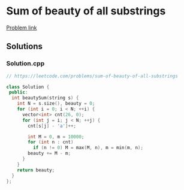 # Sum of beauty of all substrings

[Problem link](https://leetcode.com/problems/sum-of-beauty-of-all-substrings)

## Solutions


### Solution.cpp
```cpp
// https://leetcode.com/problems/sum-of-beauty-of-all-substrings

class Solution {
 public:
  int beautySum(string s) {
    int N = s.size(), beauty = 0;
    for (int i = 0; i < N; ++i) {
      vector<int> cnt(26, 0);
      for (int j = i; j < N; ++j) {
        cnt[s[j] - 'a']++;

        int M = 0, m = 10000;
        for (int n : cnt)
          if (n != 0) M = max(M, n), m = min(m, n);
        beauty += M - m;
      }
    }
    return beauty;
  }
};
```